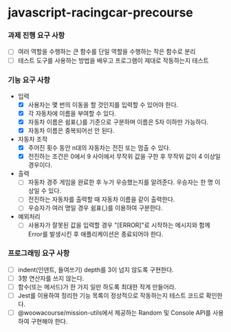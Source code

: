 # javascript-racingcar-precourse

### 과제 진행 요구 사항

- [ ] 여러 역할을 수행하는 큰 함수를 단일 역할을 수행하는 작은 함수로 분리
- [ ] 테스트 도구를 사용하는 방법을 배우고 프로그램이 제대로 작동하는지 테스트

### 기능 요구 사항

- 입력
  - [x] 사용자는 몇 번의 이동을 할 것인지를 입력할 수 있어야 한다.
  - [x] 각 자동차에 이름을 부여할 수 있다. 
  - [x] 자동차 이름은 쉼표(,)를 기준으로 구분하며 이름은 5자 이하만 가능하다.
  - [x] 자동차 이름은 중복되어선 안 된다.
  
- 자동차 조작
  - [X] 주어진 횟수 동안 n대의 자동차는 전진 또는 멈출 수 있다.
  - [X] 전진하는 조건은 0에서 9 사이에서 무작위 값을 구한 후 무작위 값이 4 이상일 경우이다.

- 출력
  - [ ] 자동차 경주 게임을 완료한 후 누가 우승했는지를 알려준다. 우승자는 한 명 이상일 수 있다.
  - [ ] 전진하는 자동차를 출력할 때 자동차 이름을 같이 출력한다.
  - [ ] 우승자가 여러 명일 경우 쉼표(,)를 이용하여 구분한다.

- 예외처리
  - [ ] 사용자가 잘못된 값을 입력할 경우 "[ERROR]"로 시작하는 메시지와 함께 Error를 발생시킨 후 애플리케이션은 종료되어야 한다.

### 프로그래밍 요구 사항

- [ ] indent(인덴트, 들여쓰기) depth를 3이 넘지 않도록 구현한다.
- [ ] 3항 연산자를 쓰지 않는다.
- [ ] 함수(또는 메서드)가 한 가지 일만 하도록 최대한 작게 만들어라.
- [ ] Jest를 이용하여 정리한 기능 목록이 정상적으로 작동하는지 테스트 코드로 확인한다.
- [ ] @woowacourse/mission-utils에서 제공하는 Random 및 Console API를 사용하여 구현해야 한다.